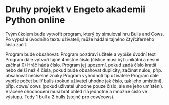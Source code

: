 # Druhy projekt v Engeto akademii Python online
Tvým úkolem bude vytvořit program, který by simuloval hru Bulls and Cows. 
Po vypsání úvodního textu uživateli, může hádání tajného čtyřciferného čísla začít.

Program bude obsahovat:
Program pozdraví užitele a vypíše úvodní text
Program dále vytvoří tajné 4místné číslo (číslice musí být unikátní a nesmí začínat 0)
Hráč hádá číslo. Program jej upozorní, pokud zadá číslo kratší nebo delší než 4 čísla, 
pokud bude obsahovat duplicity, začínat nulou, příp. obsahovat nečíselné znaky
Program vyhodnotí tip uživatele
Program dále vypíše počet bull/ bulls (pokud uživatel uhodne jak číslo, tak jeho umístění), 
příp. cows/ cows (pokud uživatel uhodne pouze číslo, ale ne jeho umístění). 
Vrácené ohodnocení musí brát ohled na jednotné a množné číslo ve výstupu. Tedy 1 bull a 2 bulls (stejně pro cow/cows).

